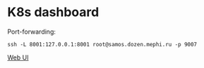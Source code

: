 # K8s dashboard

Port-forwarding:
```
ssh -L 8001:127.0.0.1:8001 root@samos.dozen.mephi.ru -p 9007
```

[Web UI](http://localhost:8001/api/v1/namespaces/kubernetes-dashboard/services/https:kubernetes-dashboard:/proxy/#/login)
